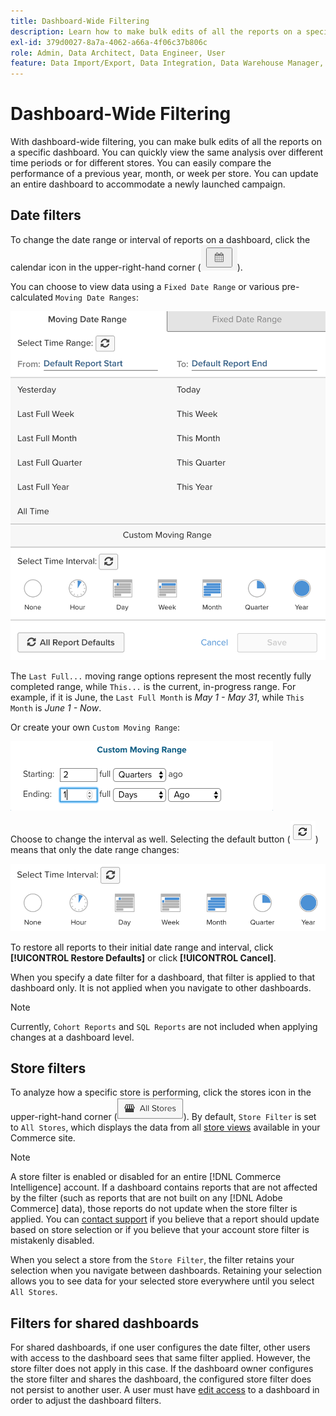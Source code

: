 ```yaml
---
title: Dashboard-Wide Filtering
description: Learn how to make bulk edits of all the reports on a specific dashboard.
exl-id: 379d0027-8a7a-4062-a66a-4f06c37b806c
role: Admin, Data Architect, Data Engineer, User
feature: Data Import/Export, Data Integration, Data Warehouse Manager, Commerce Tables
---
```

# Dashboard-Wide Filtering

With dashboard-wide filtering, you can make bulk edits of all the reports on a specific dashboard. You can quickly view the same analysis over different time periods or for different stores. You can easily compare the performance of a previous year, month, or week per store. You can update an entire dashboard to accommodate a newly launched campaign.

## Date filters

To change the date range or interval of reports on a dashboard, click the calendar icon in the upper-right-hand corner (![calendar](../../assets/calendar-button.png)).

You can choose to view data using a `Fixed Date Range` or various pre-calculated `Moving Date Ranges`:

![moving date ranges](../../assets/moving_date_ranges.png)

The `Last Full...` moving range options represent the most recently fully completed range, while `This...` is the current, in-progress range. For example, if it is June, the `Last Full Month` is _May 1 - May 31_, while `This Month` is _June 1 - Now_.

Or create your own `Custom Moving Range`\:

![custom moving range](../../assets/custom-moving-range.png)

Choose to change the interval as well. Selecting the default button (![time interval default](../../assets/time_interval_default.png)) means that only the date range changes:

![time interval](../../assets/time_interval.png)

To restore all reports to their initial date range and interval, click **[!UICONTROL Restore Defaults]** or click **[!UICONTROL Cancel]**.

When you specify a date filter for a dashboard, that filter is applied to that dashboard only. It is not applied when you navigate to other dashboards.

>[!NOTE]
>
>Currently, `Cohort Reports` and `SQL Reports` are not included when applying changes at a dashboard level.

## Store filters

To analyze how a specific store is performing, click the stores icon in the upper-right-hand corner (![Store Filter](../../assets/store-filter.png)). By default, `Store Filter` is set to `All Stores`, which displays the data from all [store views](https://experienceleague.adobe.com/docs/commerce-admin/stores-sales/site-store/store-views.html) available in your Commerce site.

>[!NOTE]
>
>A store filter is enabled or disabled for an entire [!DNL Commerce Intelligence] account. If a dashboard contains reports that are not affected by the filter (such as reports that are not built on any [!DNL Adobe Commerce] data), those reports do not update when the store filter is applied. You can [contact support](https://experienceleague.adobe.com/docs/commerce-knowledge-base/kb/troubleshooting/miscellaneous/mbi-service-policies.html) if you believe that a report should update based on store selection or if you believe that your account store filter is mistakenly disabled.

When you select a store from the `Store Filter`, the filter retains your selection when you navigate between dashboards. Retaining your selection allows you to see data for your selected store everywhere until you select `All Stores`.

## Filters for shared dashboards

For shared dashboards, if one user configures the date filter, other users with access to the dashboard sees that same filter applied. However, the store filter does not apply in this case. If the dashboard owner configures the store filter and shares the dashboard, the configured store filter does not persist to another user. A user must have [edit access](../../data-user/dashboards/share-dashboard-with-users.md) to a dashboard in order to adjust the dashboard filters.
